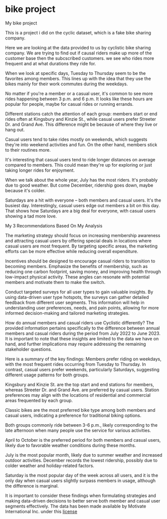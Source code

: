 # bike project
My bike project

This is a project i did on the cyclic dataset, which is a fake bike sharing company.

Here we are looking at the data provided to us by cyclistic bike sharing company. We are trying to find out if causal riders make up more of the customer base then the subcscribed customers. we see who rides more frequent and at what durations they ride for.

When we look at specific days, Tuesday to Thursday seem to be the favorites among members. This lines up with the idea that they use the bikes mainly for their work commutes during the weekdays.

No matter if you're a member or a casual user, it's common to see more rides happening between 3 p.m. and 6 p.m. It looks like these hours are popular for people, maybe for casual rides or running errands.

Different stations catch the attention of each group: members start or end rides often at Kingsbury and Kinzie St., while casual users prefer Streeter Dr. and Grand Ave. This difference might be because of where they live or hang out.

Casual users tend to take rides mostly on weekends, which suggests they're into weekend activities and fun. On the other hand, members stick to their routines more.

It's interesting that casual users tend to ride longer distances on average compared to members. This could mean they're up for exploring or just taking longer rides for enjoyment.

When we talk about the whole year, July has the most riders. It's probably due to good weather. But come December, ridership goes down, maybe because it's colder.

Saturdays are a hit with everyone – both members and casual users. It's the busiest day. Interestingly, casual users edge out members a bit on this day. That shows how Saturdays are a big deal for everyone, with casual users showing a tad more love.

My 3 Recommendations Based On My Analysis

The marketing strategy should focus on increasing membership awareness and attracting casual users by offering special deals in locations where casual users are most frequent. By targeting specific areas, the marketing efforts can be more effective while reducing overall expenditure.

Incentives should be designed to encourage casual riders to transition to becoming members. Emphasize the benefits of membership, such as reducing one carbon footprint, saving money, and improving health through low-impact physical activity. These angles can resonate with potential members and motivate them to make the switch.

Conduct targeted surveys for all user types to gain valuable insights. By using data-driven user type hotspots, the surveys can gather detailed feedback from different user segments. This information will help in understanding user preferences, needs, and pain points, allowing for more informed decision-making and tailored marketing strategies.

How do annual members and casual riders use Cyclistic differently?
The provided information pertains specifically to the difference between annual members and casual riders during the period from July 2022 to June 2023. It is important to note that these insights are limited to the data we have on hand, and further implications may require addressing the remaining stakeholder questions.

Here is a summary of the key findings:
Members prefer riding on weekdays, with the most frequent rides occurring from Tuesday to Thursday. In contrast, casual users prefer weekends, particularly Saturdays, suggesting different usage patterns for both groups.

Kingsbury and Kinzie St. are the top start and end stations for members, whereas Streeter Dr. and Grand Ave. are preferred by casual users. Station preferences may align with the locations of residential and commercial areas frequented by each group.

Classic bikes are the most preferred bike type among both members and casual users, indicating a preference for traditional biking options.

Both groups commonly ride between 3-6 p.m., likely corresponding to the late afternoon when many people use the service for various activities.

April to October is the preferred period for both members and casual users, likely due to favorable weather conditions during these months.

July is the most popular month, likely due to summer weather and increased outdoor activities. December records the lowest ridership, possibly due to colder weather and holiday-related factors.

Saturday is the most popular day of the week across all users, and it is the only day when casual users slightly surpass members in usage, although the difference is marginal.

It is important to consider these findings when formulating strategies and making data-driven decisions to better serve both member and casual user segments effectively.
The data has been made available by Motivate International Inc. under this [license](uhttps://ride.divvybikes.com/data-license-agreementrl)
